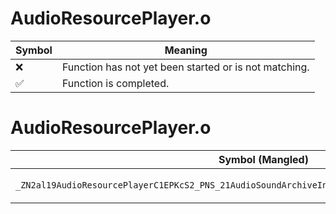 # AudioResourcePlayer.o
| Symbol | Meaning 
| ------------- | ------------- 
| :x: | Function has not yet been started or is not matching. 
| :white_check_mark: | Function is completed. 


# AudioResourcePlayer.o
| Symbol (Mangled) | Symbol (Demangled) | Decompiled? |
| ------------- |  ------------- | ------------- |
| `_ZN2al19AudioResourcePlayerC1EPKcS2_PNS_21AudioSoundArchiveInfoEPNS_26IAudioResourceInfoAccessorE` | `al::AudioResourcePlayer::AudioResourcePlayer(char const*,char const*,al::AudioSoundArchiveInfo *,al::IAudioResourceInfoAccessor *)` | :x: |
